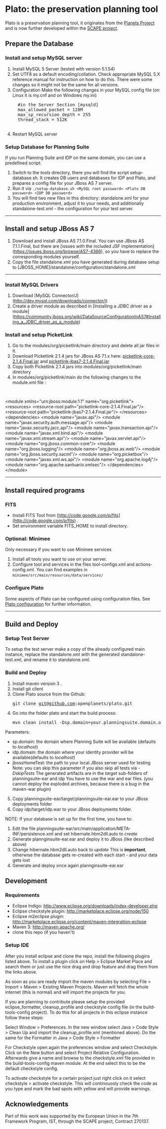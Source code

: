 Plato: the preservation planning tool
=====================================

Plato is a preservation planning tool, it originates from the [Planets Project](http://planets-project.eu/) and is now further developed within the [SCAPE project](http://www.scape-project.eu). 


## Prepare the Database

### Install and setup MySQL server 
1. Install MySQL 5 Server (tested with version 5.1.54)
2. Set UTF8 as a default encoding/collation. 
   Check appropriate MySQL 5.X reference manual for instruction on how to do this. There were some changes so it might not be the same for all versions. 
3. Configuration
   Make the following changes in your MySQL config file (on Linux it is my.cnf and on Windows my.ini)
    <pre>
     #in the Server Section [mysqld] 
     max_allowed_packet = 128M
     max_sp_recursion_depth = 255
     thread_stack = 512K
    </pre> 
4. Restart MySQL server 

### Setup Database for Planning Suite
If you run Planning Suite and IDP on the same domain, you can use a predefined script:

1. Switch to the _tools_ directory, there you will find the script setup-database.sh.
   It creates DB users and databases for IDP and Plato, and prepares a config file for your JBoss AS 7 server. 
2. Run it via
   `./setup-database.sh <MySQL root password> <Plato DB password> <IDP DB password>`
3. You will find two new files in this directory: standalone.xml for your production environment, adjust it to your needs, and additionally standalone-test.xml - the configuration for your test server.

***
## Install and setup JBoss AS 7
1. Download and install JBoss AS 7.1.0.Final. 
   You can use JBoss AS 7.1.1.Final, but there are [issues with the included JSF implementation] (https://issues.jboss.org/browse/AS7-4366), so you have to replace the corresponding modules yourself.
2. Copy the file standalone.xml you have generated during database setup to  [JBOSS_HOME]/standalone/configuration/standalone.xml

***
### Install MySQL Drivers
1. Download [MySQL Connector/J] (http://dev.mysql.com/downloads/connector/j)
2. Create a driver module as described in [Installing a JDBC driver as a module] (https://community.jboss.org/wiki/DataSourceConfigurationInAS7#Installing_a_JDBC_driver_as_a_module)

### Install and setup PicketLink 
1. Go to the modules/org/picketlink/main directory and delete all jar files in it.
2. Download Picketlink 2.1.4 jars for JBoss AS 7.1.x here: [picketlink-core-2.1.4.Final.jar](https://repository.jboss.org/nexus/content/groups/public/org/picketlink/picketlink-core/2.1.4.Final/picketlink-core-2.1.4.Final.jar) and 
[picketlink-jbas7-2.1.4.Final.jar](https://repository.jboss.org/nexus/content/groups/public/org/picketlink/distribution/picketlink-jbas7/2.1.4.Final/picketlink-jbas7-2.1.4.Final.jar)
3. Copy both Picketlink 2.1.4 jars into modules/org/picketlink/main directory
4. In modules/org/picketlink/main do the following changes to the module.xml file :
   <pre> 
&lt;module xmlns="urn:jboss:module:1.1" name="org.picketlink"&gt;
    &lt;resources&gt;
        &lt;resource-root path="picketlink-core-2.1.4.Final.jar"/&gt;
        &lt;resource-root path="picketlink-jbas7-2.1.4.Final.jar"/&gt;
    &lt;/resources&gt;
    &lt;dependencies&gt;
        &lt;module name="javax.api"/&gt;
        &lt;module name="javax.security.auth.message.api"/&gt;
        &lt;module name="javax.security.jacc.api"/&gt;
        &lt;module name="javax.transaction.api"/&gt;
        &lt;module name="javax.xml.bind.api"/&gt;
        &lt;module name="javax.xml.stream.api"/&gt;
        &lt;module name="javax.servlet.api"/&gt;
        &lt;module name="org.jboss.common-core"/&gt;
        &lt;module name="org.jboss.logging"/&gt;
        &lt;module name="org.jboss.as.web"/&gt;
        &lt;module name="org.jboss.security.xacml"/&gt;
        &lt;module name="org.picketbox"/&gt;
        &lt;module name="javax.xml.ws.api"/&gt;
        &lt;module name="org.apache.log4j"/&gt;
        &lt;module name="org.apache.santuario.xmlsec"/&gt;
    &lt;/dependencies&gt;
&lt;/module&gt;
  </pre>

***

## Install required programs 
### FITS
* Install FITS Tool from [http://code.google.com/p/fits](http://code.google.com/p/fits) .
* Set environment variable FITS_HOME to install directory. 

### Optional: Minimee
Only necessary if you want to use Minimee services

1. Install all tools you want to use on your server.
2. Configure tool and services in the files tool-configs.xml and actions-config.xml.
   You can find examples in `minimee/src/main/resources/data/services/`

### Configure Plato
Some aspects of Plato can be configured using configuration files. See [Plato configuration](https://github.com/openplanets/plato/wiki/Plato-configuration) for further information.

***
## Build and Deploy

### Setup Test Server
To setup the test server make a copy of the already configured main instance, replace the standalone.xml with the generated standalone-test.xml, and rename it to standalone.xml.

### Build and Deploy
1. Install maven version 3 .
2. Install git client
3. Clone Plato source from the Github: <pre>git clone git@github.com:openplanets/plato.git</pre>
4. Go into the folder plato and start the build process: 
   <pre>mvn clean install -Dsp.domain=your.planningsuite.domain.org -Didp.domain=your.idp.domain.org -DjbossHomeTest=&lt;JBOSS_HOME_TEST&gt;</pre>
  Parameters:
  * sp.domain: the domain where Planning Suite will be available (defaults to _localhost_)
  * idp.domain: the domain where your identity provider will be available(defaults to _localhost_)
  * jbossHomeTest: the path to your local JBoss server  used for testing
    Note: you can skip this parameter if you also skip all tests via _-DskipTests_
  The generated artifacts are in the _target_ sub-folders of planningsuite-ear and idp
  You have to use the war and ear files. (you cannot deploy the exploded archives, because there is a bug in the maven-war plugin)

5. Copy planningsuite-ear/target/planningsuite-ear.ear to your JBoss deployments folder
6. Copy idp/target/idp.war to your JBoss deployments folder.

NOTE: If your database is set up for the first time, you have to:

1. Edit the file planningsuite-ear/src/main/application/META-INF/persistence.xml and set hibernate.hbm2dll.auto to _create_
2. Generate plannginsuite-ear.ear and deploy it to JBoss (like described above)
3. Change hibernate.hbm2dll.auto back to _update_ 
   This is **important**, otherwise the database gets re-created with each start - and your data gets lost
4. Generate and deploy once again plannginsuite-ear.ear 

## Development

### Requirements
 - Eclipse Indigo: http://www.eclipse.org/downloads/index-developer.php
 - Eclipse checkstyle plugin: http://marketplace.eclipse.org/node/150
 - Eclipse m2eclipse plugin: http://marketplace.eclipse.org/content/maven-integration-eclipse
 - Maven 3: http://maven.apache.org/
 - clone this repo (if you haven't)

### Setup IDE
After you install eclipse and clone the repo, install the following
plugins listed above. To install a plugin click on Help > Eclipse Market Place
and search them or just use the nice drag and drop feature and drag them from the links above.

As soon as you are ready import the maven modules by selecting File > Import > Maven > Existing Maven Projects.
Maven will fetch the whole internet (this is normal) and will import the projects for you.

If you are planning to contribute please setup the provided eclipse_formatter, cleanup_profile and checkstyle config file
(in the build-tools-config project). To do this for all projects in this eclipse instance follow these steps:

Select Window > Preferences. In the new window select Java > Code Style > Clean Up
and import the cleanup_profile.xml (mentioned above). Do the same for the Formatter in
Java > Code Style > Formatter 

For Checkstyle open again the preferences window and select Checkstyle. Click on the New button and select
Project Relative Configuration. Afterwards give a name and browse to the checkstyle.xml file provided in the build-tools-config
maven module. At the end select this to be the default checkstyle config.

To activate checkstyle for a certain project just right click on it select checkstyle > activate checkstyle.
This will continouosly check the code as you type and mark the bad spots with yellow and will provide
warnings.

Acknowledgements
----------------

Part of this work was supported by the European Union in the 7th Framework Program, IST, through the SCAPE project, Contract 270137.